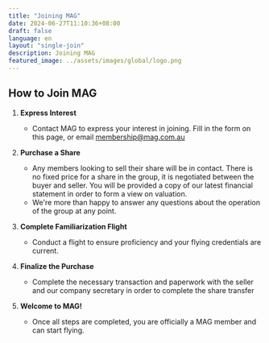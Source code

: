 ```yaml
---
title: "Joining MAG"
date: 2024-06-27T11:10:36+08:00
draft: false
language: en
layout: "single-join"
description: Joining MAG
featured_image: ../assets/images/global/logo.png
---
```


## How to Join MAG

1. **Express Interest**
   - Contact MAG to express your interest in joining. Fill in the form on this page, or email [membership@mag.com.au](mailto:membership@mag.com.au)

2. **Purchase a Share**
   - Any members looking to sell their share will be in contact. There is no fixed price for a share in the group, it is negotiated between the buyer and seller. You will be provided a copy of our latest financial statement in order to form a view on valuation.
   - We're more than happy to answer any questions about the operation of the group at any point.

3. **Complete Familiarization Flight**
   - Conduct a flight to ensure proficiency and your flying credentials are current.

4. **Finalize the Purchase**
   - Complete the necessary transaction and paperwork with the seller and our company secretary in order to complete the share transfer

5. **Welcome to MAG!**
   - Once all steps are completed, you are officially a MAG member and can start flying.
